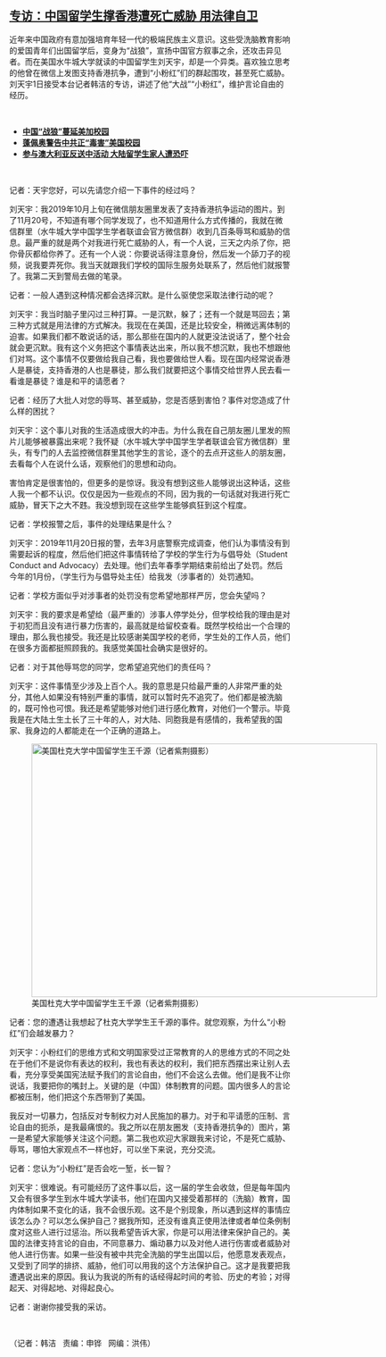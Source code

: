 <!--1614636774000-->
[专访：中国留学生撑香港遭死亡威胁 用法律自卫](https://www.rfa.org/mandarin/yataibaodao/gangtai/hj-03012021095430.html)
------

<p></p><p>近年来中国政府有意加强培育年轻一代的极端民族主义意识。这些受洗脑教育影响的爱国青年们出国留学后，变身为“战狼”，宣扬中国官方叙事之余，还攻击异见者。而在美国水牛城大学就读的中国留学生刘天宇，却是一个异类。喜欢独立思考的他曾在微信上发图支持香港抗争，遭到“小粉红”们的群起围攻，甚至死亡威胁。刘天宇1日接受本台记者韩洁的专访，讲述了他“大战”“小粉红”，维护言论自由的经历。</p><p><br/></p><ul><li><a href="https://www.rfa.org/mandarin/yataibaodao/shaoshuminzu/hj-02152019095052.html"><strong>中国“战狼”蔓延美加校园</strong></a></li><li><a href="https://www.rfa.org/mandarin/yataibaodao/junshiwaijiao/jt2-12092020173452.html"><strong>蓬佩奥警告中共正“毒害”美国校园</strong></a></li><li><a href="https://www.rfa.org/mandarin/yataibaodao/gangtai/gf2-08092019084222.html"><strong>参与澳大利亚反送中活动 大陆留学生家人遭恐吓</strong></a></li></ul><p><br/></p><p>记者：天宇您好，可以先请您介绍一下事件的经过吗？</p><p>刘天宇：我2019年10月上旬在微信朋友圈里发表了支持香港抗争运动的图片。到了11月20号，不知道有哪个同学发现了，也不知道用什么方式传播的，我就在微信群里（水牛城大学中国学生学者联谊会官方微信群）收到几百条辱骂和威胁的信息。最严重的就是两个对我进行死亡威胁的人，有一个人说，三天之内杀了你，把你骨灰都给你养了。还有一个人说：你要说话得注意身份，然后发一个舔刀子的视频，说我要弄死你。我当天就跟我们学校的国际生服务处联系了，然后他们就报警了。我第二天到警局去做的笔录。</p><p>记者：一般人遇到这种情况都会选择沉默。是什么驱使您采取法律行动的呢？</p><p>刘天宇：我当时脑子里闪过三种打算。一是沉默，躲了；还有一个就是骂回去；第三种方式就是用法律的方式解决。我现在在美国，还是比较安全，稍微远离体制的迫害。如果我们都不敢说话的话，那么那些在国内的人就更没法说话了，整个社会就会更沉默。我有这个义务把这个事情表达出来，所以我不想沉默，我也不想跟他们对骂。这个事情不仅要做给我自己看，我也要做给世人看。现在国内经常说香港人是暴徒，支持香港的人也是暴徒，那么我们就要把这个事情交给世界人民去看一看谁是暴徒？谁是和平的请愿者？</p><p>记者：经历了大批人对您的辱骂、甚至威胁，您是否感到害怕？事件对您造成了什么样的困扰？</p><p>刘天宇：这个事儿对我的生活造成很大的冲击。为什么我在自己朋友圈儿里发的照片儿能够被暴露出来呢？我怀疑（水牛城大学中国学生学者联谊会官方微信群）里头，有专门的人去监控微信群里其他学生的言论，逐个的去点开这些人的朋友圈，去看每个人在说什么话，观察他们的思想和动向。</p><p>害怕肯定是很害怕的，但更多的是惊讶。我没有想到这些人能够说出这种话，这些人我一个都不认识。仅仅是因为一些观点的不同，因为我的一句话就对我进行死亡威胁，冒天下之大不韪。我没想到现在这些学生能够疯狂到这个程度。</p><p>记者：学校报警之后，事件的处理结果是什么？</p><p>刘天宇：2019年11月20日报的警，去年3月底警察完成调查，他们认为事情没有到需要起诉的程度，然后他们把这件事情转给了学校的学生行为与倡导处（Student Conduct and Advocacy）去处理。他们去年春季学期结束前给出了处罚。然后今年的1月份，（学生行为与倡导处主任）给我发（涉事者的）处罚通知。</p><p>记者：学校方面似乎对涉事者的处罚没有您希望地那样严厉，您会失望吗？</p><p>刘天宇：我的要求是希望给（最严重的）涉事人停学处分，但学校给我的理由是对于初犯而且没有进行暴力伤害的，最高就是给留校查看。既然学校给出一个合理的理由，那么我也接受。我还是比较感谢美国学校的老师，学生处的工作人员，他们在很多方面都挺照顾我的。我感觉美国社会确实是很好的。</p><p>记者：对于其他辱骂您的同学，您希望追究他们的责任吗？</p><p>刘天宇：这件事情至少涉及上百个人。我的意思是只给最严重的人非常严重的处分，其他人如果没有特别严重的事情，就可以暂时先不追究了。他们都是被洗脑的，既可怜也可恨。我还是希望能够对他们进行感化教育，对他们一个警示。毕竟我是在大陆土生土长了三十年的人，对大陆、同胞我是有感情的，我希望我的国家、我身边的人都能走在一个正确的道路上。</p><p><span><figure class="image-richtext image-inline captioned" style="width:620px;"><img alt="美国杜克大学中国留学生王千源（记者紫荆摄影）" height="454" src="https://www.rfa.org/mandarin/yataibaodao/gangtai/hj-03012021095430.html/hj0301a.jpg/@@images/49fedea0-9105-4609-a4cc-2b5023eb5b01.jpeg" title="hj0301a.jpg" width="620"/><figcaption class="image-caption">美国杜克大学中国留学生王千源（记者紫荆摄影）</figcaption><small></small></figure></span></p><p>记者：您的遭遇让我想起了杜克大学学生王千源的事件。就您观察，为什么“小粉红”们会越发暴力？</p><p>刘天宇：小粉红们的思维方式和文明国家受过正常教育的人的思维方式的不同之处在于他们不是说你有表达的权利，我也有表达的权利，我们把东西摆出来让别人去看，充分享受美国宪法赋予我们的言论自由，他们不会这么去做。他们是我不让你说话，我要把你的嘴封上。关键的是（中国）体制教育的问题。国内很多人的言论都被压制，他们把这个东西带到了美国。</p><p>我反对一切暴力，包括反对专制权力对人民施加的暴力。对于和平请愿的压制、言论自由的扼杀，是我最痛恨的。我之所以在朋友圈发（支持香港抗争的）图片，第一是希望大家能够关注这个问题。第二我也欢迎大家跟我来讨论，不是死亡威胁、辱骂，哪怕大家观点不一样也好，可以坐下来说，充分交流。</p><p>记者：您认为“小粉红”是否会吃一堑，长一智？</p><p>刘天宇：很难说。有可能经历了这件事以后，这一届的学生会收敛，但是每年国内又会有很多学生到水牛城大学读书，他们在国内又接受着那样的（洗脑）教育，国内体制如果不变化的话，我不会很乐观。这不是个别现象，所以遇到这样的事情应该怎么办？可以怎么保护自己？据我所知，还没有谁真正使用法律或者单位条例制度对这些人进行过惩治。所以我希望告诉大家，你是可以用法律来保护自己的。美国的法律支持言论的自由，不同意暴力、煽动暴力以及对他人进行伤害或者威胁对他人进行伤害。如果一些没有被中共完全洗脑的学生出国以后，他愿意发表观点，又受到了同学的排挤、威胁，他们可以用我的这个方法保护自己。这才是我要把我遭遇说出来的原因。我认为我说的所有的话经得起时间的考验、历史的考验；对得起天、对得起地、对得起良心。</p><p>记者：谢谢你接受我的采访。</p><p><br/></p><p>（记者：韩洁   责编：申铧   网编：洪伟）</p>

